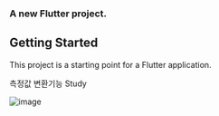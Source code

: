 ### A new Flutter project.

## Getting Started

This project is a starting point for a Flutter application.

측정값 변환기능 Study

![image](https://user-images.githubusercontent.com/87268026/152671796-22b22d8f-862f-4261-a47a-f363856f4bb8.png)
